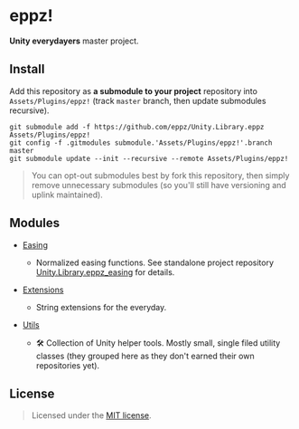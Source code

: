 # eppz!

**Unity everydayers** master project.

## Install

Add this repository as **a submodule to your project** repository into `Assets/Plugins/eppz!` (track `master` branch, then update submodules recursive). 

```
git submodule add -f https://github.com/eppz/Unity.Library.eppz Assets/Plugins/eppz!
git config -f .gitmodules submodule.'Assets/Plugins/eppz!'.branch master
git submodule update --init --recursive --remote Assets/Plugins/eppz!
```

> You can opt-out submodules best by fork this repository, then simply remove unnecessary submodules (so you'll still have versioning and uplink maintained).

## Modules

* [Easing](https://github.com/eppz/Unity.Library.eppz.Easing)

	+ Normalized easing functions. See standalone project repository [Unity.Library.eppz_easing](https://github.com/eppz/Unity.Library.eppz_easing) for details.

* [Extensions](https://github.com/eppz/Unity.Library.eppz.Extensions)

	+ String extensions for the everyday. 

* [Utils](https://github.com/eppz/Unity.Library.eppz.Utils)

	+ 🛠️ Collection of Unity helper tools. Mostly small, single filed utility classes (they grouped here as they don't earned their own repositories yet).

## License

> Licensed under the [MIT license](http://en.wikipedia.org/wiki/MIT_License).

